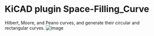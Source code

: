 # KiCAD plugin Space-Filling_Curve
Hilbert, Moore, and Peano curves, and generate their circular and rectangular curves.
![image](https://github.com/user-attachments/assets/86f1116a-22f1-48a4-9f4d-fb928493fe0b)
